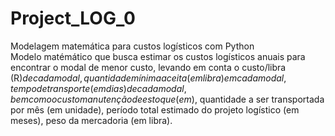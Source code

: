 # Project_LOG_0
Modelagem matemática para custos logísticos com Python \
Modelo matémático que busca estimar os custos logísticos anuais para encontrar o modal de menor custo, levando em conta o custo/libra (R$) de cada modal,	quantidade mínima aceita (em libra) em cada modal,	tempo de transporte (em dias) de cada modal, bem como o custo manutenção de estoque (em % sobre o estoque médio anual),	valor da mercadoria (R$),	quantidade a ser transportada por mês (em unidade),	período total estimado do projeto logístico (em meses),	peso da mercadoria (em libra).
